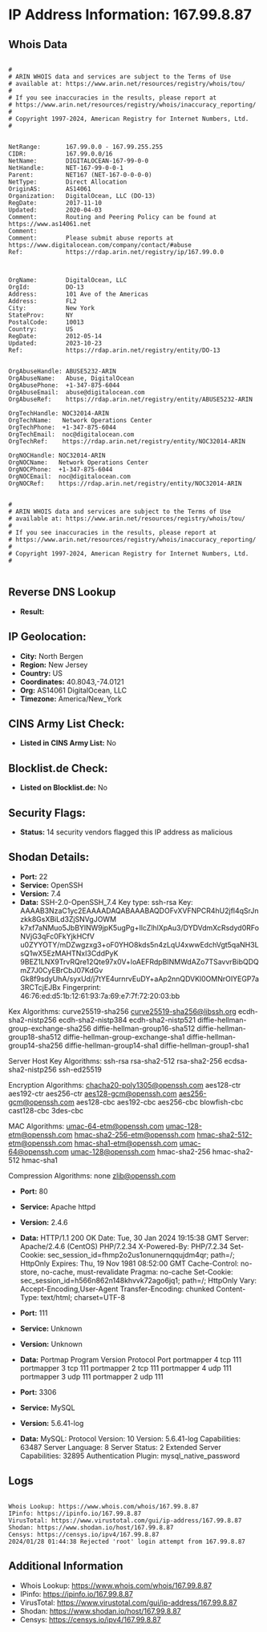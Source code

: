 # IP Address Information: 167.99.8.87

## Whois Data
```

#
# ARIN WHOIS data and services are subject to the Terms of Use
# available at: https://www.arin.net/resources/registry/whois/tou/
#
# If you see inaccuracies in the results, please report at
# https://www.arin.net/resources/registry/whois/inaccuracy_reporting/
#
# Copyright 1997-2024, American Registry for Internet Numbers, Ltd.
#


NetRange:       167.99.0.0 - 167.99.255.255
CIDR:           167.99.0.0/16
NetName:        DIGITALOCEAN-167-99-0-0
NetHandle:      NET-167-99-0-0-1
Parent:         NET167 (NET-167-0-0-0-0)
NetType:        Direct Allocation
OriginAS:       AS14061
Organization:   DigitalOcean, LLC (DO-13)
RegDate:        2017-11-10
Updated:        2020-04-03
Comment:        Routing and Peering Policy can be found at https://www.as14061.net
Comment:        
Comment:        Please submit abuse reports at https://www.digitalocean.com/company/contact/#abuse
Ref:            https://rdap.arin.net/registry/ip/167.99.0.0



OrgName:        DigitalOcean, LLC
OrgId:          DO-13
Address:        101 Ave of the Americas
Address:        FL2
City:           New York
StateProv:      NY
PostalCode:     10013
Country:        US
RegDate:        2012-05-14
Updated:        2023-10-23
Ref:            https://rdap.arin.net/registry/entity/DO-13


OrgAbuseHandle: ABUSE5232-ARIN
OrgAbuseName:   Abuse, DigitalOcean 
OrgAbusePhone:  +1-347-875-6044 
OrgAbuseEmail:  abuse@digitalocean.com
OrgAbuseRef:    https://rdap.arin.net/registry/entity/ABUSE5232-ARIN

OrgTechHandle: NOC32014-ARIN
OrgTechName:   Network Operations Center
OrgTechPhone:  +1-347-875-6044 
OrgTechEmail:  noc@digitalocean.com
OrgTechRef:    https://rdap.arin.net/registry/entity/NOC32014-ARIN

OrgNOCHandle: NOC32014-ARIN
OrgNOCName:   Network Operations Center
OrgNOCPhone:  +1-347-875-6044 
OrgNOCEmail:  noc@digitalocean.com
OrgNOCRef:    https://rdap.arin.net/registry/entity/NOC32014-ARIN


#
# ARIN WHOIS data and services are subject to the Terms of Use
# available at: https://www.arin.net/resources/registry/whois/tou/
#
# If you see inaccuracies in the results, please report at
# https://www.arin.net/resources/registry/whois/inaccuracy_reporting/
#
# Copyright 1997-2024, American Registry for Internet Numbers, Ltd.
#


```
## Reverse DNS Lookup
- **Result:** 

## IP Geolocation:
- **City:** North Bergen
- **Region:** New Jersey
- **Country:** US
- **Coordinates:** 40.8043,-74.0121
- **Org:** AS14061 DigitalOcean, LLC
- **Timezone:** America/New_York

## CINS Army List Check:
- **Listed in CINS Army List:** 
No

## Blocklist.de Check:
- **Listed on Blocklist.de:** 
No

## Security Flags:
- **Status:** 14 security vendors flagged this IP address as malicious

## Shodan Details:
- **Port:** 22
- **Service:** OpenSSH
- **Version:** 7.4
- **Data:** SSH-2.0-OpenSSH_7.4
Key type: ssh-rsa
Key: AAAAB3NzaC1yc2EAAAADAQABAAABAQDOFvXVFNPCR4hU2jfl4qSrJnzkk8GsXBiLd3ZjSNVgJOWM
k7xf7aNMuo5JbBYlNW9jpK5ugPg+IlcZlhlXpAu3/DYDVdmXcRsdyd0RFoNVjG3qFc0FkYjkHCfV
u0ZYYOTY/mDZwgzxg3+oF0YHO8kds5n4zLqU4xwwEdchVgt5qaNH3LsQ1wX5EzMAHTNxI3CddPyK
9BEZ1LNX9TrvRQre12Qte97x0V+loAEFRdpBINMWdAZo7TSavvrBibQDQmZ7J0CyEBrCbJ07KdGv
Gk8f9sdyUhA/syxUd/j7tYE4urnrvEuDY+aAp2nnQDVKl0OMNrOIYEGP7a3RCTcjEJBx
Fingerprint: 46:76:ed:d5:1b:12:61:93:7a:69:e7:7f:72:20:03:bb

Kex Algorithms:
	curve25519-sha256
	curve25519-sha256@libssh.org
	ecdh-sha2-nistp256
	ecdh-sha2-nistp384
	ecdh-sha2-nistp521
	diffie-hellman-group-exchange-sha256
	diffie-hellman-group16-sha512
	diffie-hellman-group18-sha512
	diffie-hellman-group-exchange-sha1
	diffie-hellman-group14-sha256
	diffie-hellman-group14-sha1
	diffie-hellman-group1-sha1

Server Host Key Algorithms:
	ssh-rsa
	rsa-sha2-512
	rsa-sha2-256
	ecdsa-sha2-nistp256
	ssh-ed25519

Encryption Algorithms:
	chacha20-poly1305@openssh.com
	aes128-ctr
	aes192-ctr
	aes256-ctr
	aes128-gcm@openssh.com
	aes256-gcm@openssh.com
	aes128-cbc
	aes192-cbc
	aes256-cbc
	blowfish-cbc
	cast128-cbc
	3des-cbc

MAC Algorithms:
	umac-64-etm@openssh.com
	umac-128-etm@openssh.com
	hmac-sha2-256-etm@openssh.com
	hmac-sha2-512-etm@openssh.com
	hmac-sha1-etm@openssh.com
	umac-64@openssh.com
	umac-128@openssh.com
	hmac-sha2-256
	hmac-sha2-512
	hmac-sha1

Compression Algorithms:
	none
	zlib@openssh.com


- **Port:** 80
- **Service:** Apache httpd
- **Version:** 2.4.6
- **Data:** HTTP/1.1 200 OK
Date: Tue, 30 Jan 2024 19:15:38 GMT
Server: Apache/2.4.6 (CentOS) PHP/7.2.34
X-Powered-By: PHP/7.2.34
Set-Cookie: sec_session_id=fhmp2o2us1onunernqqujdm4qr; path=/; HttpOnly
Expires: Thu, 19 Nov 1981 08:52:00 GMT
Cache-Control: no-store, no-cache, must-revalidate
Pragma: no-cache
Set-Cookie: sec_session_id=h566n862n148khvvk72ago6jq1; path=/; HttpOnly
Vary: Accept-Encoding,User-Agent
Transfer-Encoding: chunked
Content-Type: text/html; charset=UTF-8



- **Port:** 111
- **Service:** Unknown
- **Version:** Unknown
- **Data:** Portmap
Program	Version	Protocol	Port
portmapper	4	tcp	111
portmapper	3	tcp	111
portmapper	2	tcp	111
portmapper	4	udp	111
portmapper	3	udp	111
portmapper	2	udp	111


- **Port:** 3306
- **Service:** MySQL
- **Version:** 5.6.41-log
- **Data:** MySQL:
  Protocol Version: 10
  Version: 5.6.41-log
  Capabilities: 63487
  Server Language: 8
  Server Status: 2
  Extended Server Capabilities: 32895
  Authentication Plugin: mysql_native_password

## Logs
```

Whois Lookup: https://www.whois.com/whois/167.99.8.87
IPinfo: https://ipinfo.io/167.99.8.87
VirusTotal: https://www.virustotal.com/gui/ip-address/167.99.8.87
Shodan: https://www.shodan.io/host/167.99.8.87
Censys: https://censys.io/ipv4/167.99.8.87
2024/01/28 01:44:38 Rejected 'root' login attempt from 167.99.8.87

```
## Additional Information
- Whois Lookup: https://www.whois.com/whois/167.99.8.87
- IPinfo: https://ipinfo.io/167.99.8.87
- VirusTotal: https://www.virustotal.com/gui/ip-address/167.99.8.87
- Shodan: https://www.shodan.io/host/167.99.8.87
- Censys: https://censys.io/ipv4/167.99.8.87

